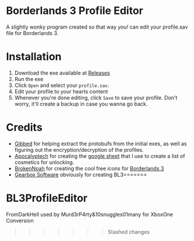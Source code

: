 # Borderlands 3 Profile Editor
 
A slightly wonky program created so that way *you!* can edit your profile.sav file for Borderlands 3.

# Installation
1. Download the exe available at [Releases](https://github.com/FromDarkHell/BL3ProfileEditor/releases)
2. Run the exe
3. Click `Open` and select your `profile.sav`.
4. Edit your profile to your hearts content
5. Whenever you're done editing, click `Save` to save your profile. Don't worry, it'll create a backup in case you wanna go back.

# Credits
* [Gibbed](https://github.com/Gibbed) for helping extract the protobufs from the initial exes, as well as figuring out the encryption/decryption of the profiles.
* [Apocalyptech](https://github.com/apocalyptech/) for creating the [google sheet](https://docs.google.com/spreadsheets/d/1v-F_3C2ceaFKJae1b6wmbelw_jLjmPPriBLzGTZMqRc/edit?usp=sharing) that I use to create a list of cosmetics for unlocking.
* [BrokenNoah](https://www.deviantart.com/brokennoah) for creating the cool free icons for [Borderlands 3](https://www.deviantart.com/brokennoah/art/Borderlands-3-icons-797030087)
* [Gearbox Software](https://www.gearboxsoftware.com/) obviously for creating BL3=======
# BL3ProfileEditor
 FromDarkHell used by Murd3rP4rty&10snuggles01many for XboxOne Conversion
>>>>>>> Stashed changes
